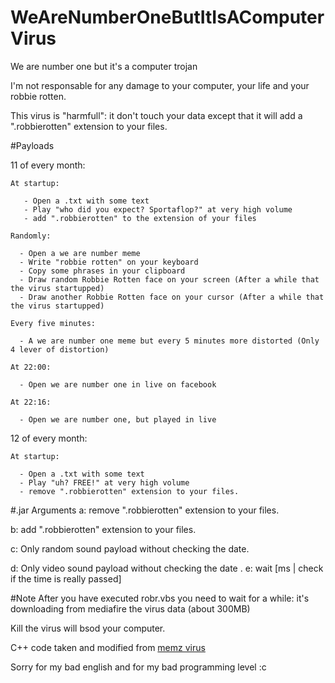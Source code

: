 # WeAreNumberOneButItIsAComputerVirus
We are number one but it's a computer trojan


I'm not responsable for any damage to your computer, your life and your robbie rotten.

This virus is "harmfull": it don't touch your data except that it will add a ".robbierotten" extension to your files.



#Payloads

  11 of every month:

    At startup: 
    
       - Open a .txt with some text
       - Play "who did you expect? Sportaflop?" at very high volume
       - add ".robbierotten" to the extension of your files
       
    Randomly:
    
      - Open a we are number meme
      - Write "robbie rotten" on your keyboard
      - Copy some phrases in your clipboard
      - Draw random Robbie Rotten face on your screen (After a while that the virus startupped)
      - Draw another Robbie Rotten face on your cursor (After a while that the virus startupped)
      
    Every five minutes:
    
      - A we are number one meme but every 5 minutes more distorted (Only 4 lever of distortion)
      
    At 22:00:
    
      - Open we are number one in live on facebook
      
    At 22:16:
    
      - Open we are number one, but played in live
  
  12 of every month:
  
    At startup:
      
      - Open a .txt with some text
      - Play "uh? FREE!" at very high volume
      - remove ".robbierotten" extension to your files.
      
#.jar Arguments
  a: remove ".robbierotten" extension to your files.
  
  b: add ".robbierotten" extension to your files.
  
  c: Only random sound payload without checking the date.
  
  d: Only video sound payload without checking the date
  .
  e: wait [ms | check if the time is really passed]
  
  
#Note
After you have executed robr.vbs you need to wait for a while: it's downloading from mediafire the virus data (about 300MB)

Kill the virus will bsod your computer.

C++ code taken and modified from [memz virus](https://github.com/Leurak/MEMZ)





Sorry for my bad english and for my bad programming level :c
